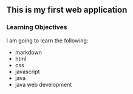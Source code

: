 ## This is my first web application

### Learning Objectives

I am going to learn the following:
- markdown
- html
- css
- javascript
- java 
- java web development




